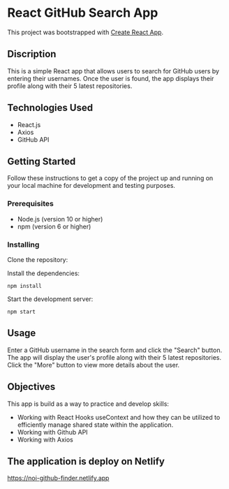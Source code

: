 # React GitHub Search App

This project was bootstrapped with [Create React App](https://github.com/facebook/create-react-app).

## Discription
This is a simple React app that allows users to search for GitHub users by entering their usernames. Once the user is found, the app displays their profile along with their 5 latest repositories.

## Technologies Used

- React.js
- Axios
- GitHub API

## Getting Started

Follow these instructions to get a copy of the project up and running on your local machine for development and testing purposes.

### Prerequisites

- Node.js (version 10 or higher)
- npm (version 6 or higher)

### Installing

Clone the repository:

Install the dependencies:

```
npm install
```

Start the development server:

```
npm start
```

## Usage

Enter a GitHub username in the search form and click the "Search" button. The app will display the user's profile along with their 5 latest repositories. Click the "More" button to view more details about the user.

## Objectives
This app is build as a way to practice and develop skills:
  - Working with React Hooks useContext and how they can be utilized to efficiently manage shared state within the application.
  - Working with Github API
  - Working with Axios

## The application is deploy on Netlify
https://noi-github-finder.netlify.app

